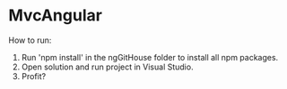 # MvcAngular

How to run:
1. Run 'npm install' in the ngGitHouse folder to install all npm packages.
2. Open solution and run project in Visual Studio.
3. Profit?